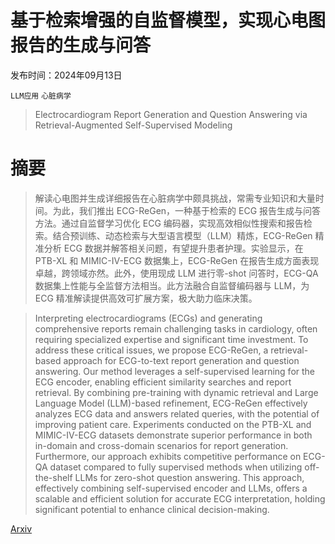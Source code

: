 # 基于检索增强的自监督模型，实现心电图报告的生成与问答

发布时间：2024年09月13日

`LLM应用` `心脏病学`

> Electrocardiogram Report Generation and Question Answering via Retrieval-Augmented Self-Supervised Modeling

# 摘要

> 解读心电图并生成详细报告在心脏病学中颇具挑战，常需专业知识和大量时间。为此，我们推出 ECG-ReGen，一种基于检索的 ECG 报告生成与问答方法。通过自监督学习优化 ECG 编码器，实现高效相似性搜索和报告检索。结合预训练、动态检索与大型语言模型（LLM）精炼，ECG-ReGen 精准分析 ECG 数据并解答相关问题，有望提升患者护理。实验显示，在 PTB-XL 和 MIMIC-IV-ECG 数据集上，ECG-ReGen 在报告生成方面表现卓越，跨领域亦然。此外，使用现成 LLM 进行零-shot 问答时，ECG-QA 数据集上性能与全监督方法相当。此方法融合自监督编码器与 LLM，为 ECG 精准解读提供高效可扩展方案，极大助力临床决策。

> Interpreting electrocardiograms (ECGs) and generating comprehensive reports remain challenging tasks in cardiology, often requiring specialized expertise and significant time investment. To address these critical issues, we propose ECG-ReGen, a retrieval-based approach for ECG-to-text report generation and question answering. Our method leverages a self-supervised learning for the ECG encoder, enabling efficient similarity searches and report retrieval. By combining pre-training with dynamic retrieval and Large Language Model (LLM)-based refinement, ECG-ReGen effectively analyzes ECG data and answers related queries, with the potential of improving patient care. Experiments conducted on the PTB-XL and MIMIC-IV-ECG datasets demonstrate superior performance in both in-domain and cross-domain scenarios for report generation. Furthermore, our approach exhibits competitive performance on ECG-QA dataset compared to fully supervised methods when utilizing off-the-shelf LLMs for zero-shot question answering. This approach, effectively combining self-supervised encoder and LLMs, offers a scalable and efficient solution for accurate ECG interpretation, holding significant potential to enhance clinical decision-making.

[Arxiv](https://arxiv.org/abs/2409.08788)
